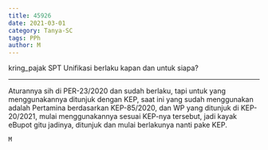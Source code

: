 ```yaml
---
title: 45926
date: 2021-03-01
category: Tanya-SC
tags: PPh
author: M
---
```


kring_pajak SPT Unifikasi berlaku kapan dan untuk siapa?

---

Aturannya sih di PER-23/2020 dan sudah berlaku, tapi untuk yang menggunakannya ditunjuk dengan KEP, saat ini yang sudah menggunakan adalah Pertamina berdasarkan KEP-85/2020, dan WP yang ditunjuk di KEP-20/2021, mulai menggunakannya sesuai KEP-nya tersebut, jadi kayak eBupot gitu jadinya, ditunjuk dan mulai berlakunya nanti pake KEP.

`M`
